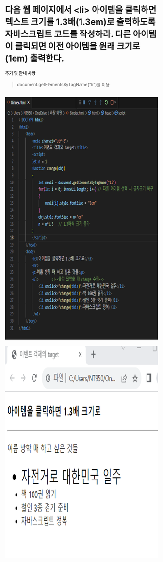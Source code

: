 # 다음 웹 페이지에서 &lt;li&gt; 아이템을 클릭하면 텍스트 크기를 1.3배(1.3em)로 출력하도록 자바스크립트 코드를 작성하라. 다른 아이템이 클릭되면 이전 아이템을 원래 크기로(1em) 출력한다.

#### 추가 및 안내 사항

>  document.getElementsByTagName("li")를 이용


<br><img src="1.png" width="1000" height="800" title="px(픽셀) 크기 설정" alt="1번 이미지"></img><br/>
<br><img src="2.png" width="1000" height="700" title="px(픽셀) 크기 설정" alt="1번 이미지"></img><br/>
